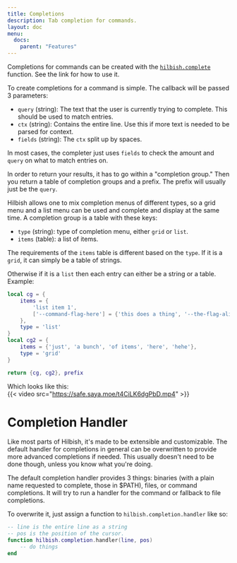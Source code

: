 ```yaml
---
title: Completions
description: Tab completion for commands.
layout: doc
menu: 
  docs:
    parent: "Features"
---
```


Completions for commands can be created with the [`hilbish.complete`](../api/hilbish#complete)
function. See the link for how to use it.

To create completions for a command is simple.
The callback will be passed 3 parameters:
- `query` (string): The text that the user is currently trying to complete.
This should be used to match entries.
- `ctx` (string): Contains the entire line. Use this if
more text is needed to be parsed for context.
- `fields` (string): The `ctx` split up by spaces.

In most cases, the completer just uses `fields` to check the amount
and `query` on what to match entries on.

In order to return your results, it has to go within a "completion group."
Then you return a table of completion groups and a prefix. The prefix will
usually just be the `query`.

Hilbish allows one to mix completion menus of different types, so
a grid menu and a list menu can be used and complete and display at the same time.
A completion group is a table with these keys:
- `type` (string): type of completion menu, either `grid` or `list`.
- `items` (table): a list of items. 

The requirements of the `items` table is different based on the
`type`. If it is a `grid`, it can simply be a table of strings.

Otherwise if it is a `list` then each entry can
either be a string or a table.
Example:
```lua
local cg = {
	items = {
		'list item 1',
		['--command-flag-here'] = {'this does a thing', '--the-flag-alias'}
	},
	type = 'list'
}
local cg2 = {
	items = {'just', 'a bunch', 'of items', 'here', 'hehe'},
	type = 'grid'
}

return {cg, cg2}, prefix
```

Which looks like this:  
{{< video src="https://safe.saya.moe/t4CiLK6dgPbD.mp4" >}}

# Completion Handler
Like most parts of Hilbish, it's made to be extensible and
customizable. The default handler for completions in general can
be overwritten to provide more advanced completions if needed.
This usually doesn't need to be done though, unless you know
what you're doing.

The default completion handler provides 3 things:
binaries (with a plain name requested to complete, those in
$PATH), files, or command completions. It will try to run a handler
for the  command or fallback to file completions.

To overwrite it, just assign a function to `hilbish.completion.handler` like so:
```lua
-- line is the entire line as a string
-- pos is the position of the cursor.
function hilbish.completion.handler(line, pos)
	-- do things
end
```
